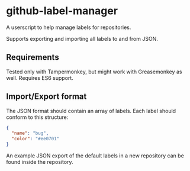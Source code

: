 # github-label-manager
A userscript to help manage labels for repositories.

Supports exporting and importing all labels to and from JSON.

## Requirements

Tested only with Tampermonkey, but might work with Greasemonkey as well. Requires ES6 support.

## Import/Export format

The JSON format should contain an array of labels. Each label should conform to this structure:

```json
{
  "name": "bug",
  "color": "#ee0701"
}
```

An example JSON export of the default labels in a new repository can be found inside the repository.
